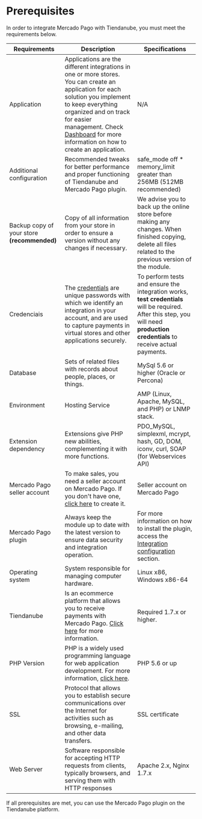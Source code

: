 # Prerequisites

In order to integrate Mercado Pago with Tiendanube, you must meet the requirements below.
 
| Requirements | Description | Specifications |
|---|---|---|
| Application | Applications are the different integrations in one or more stores. You can create an application for each solution you implement to keep everything organized and on track for easier management. Check [Dashboard](/developers/en/docs/nuvemshop/additional-content/dashboard/introduction) for more information on how to create an application. | N/A |
| Additional configuration | Recommended tweaks for better performance and proper functioning of Tiendanube and Mercado Pago plugin. | safe_mode off * memory_limit greater than 256MB (512MB recommended) |
| Backup copy of your store **(recommended)** | Copy of all information from your store in order to ensure a version without any changes if necessary. | We advise you to back up the online store before making any changes. When finished copying, delete all files related to the previous version of the module. |
| Credenciais | The [credentials](/developers/en/docs/nuvemshop/additional-content/credentials) are unique passwords with which we identify an integration in your account, and are used to capture payments in virtual stores and other applications securely. | To perform tests and ensure the integration works, **test credentials** will be required. After this step, you will need **production credentials** to receive actual payments. |
| Database | Sets of related files with records about people, places, or things. | MySql 5.6 or higher (Oracle or Percona) |
| Environment | Hosting Service | AMP (Linux, Apache, MySQL, and PHP) or LNMP stack. |
| Extension dependency | Extensions give PHP new abilities, complementing it with more functions. | PDO_MySQL, simplexml, mcrypt, hash, GD, DOM, iconv, curl, SOAP (for Webservices API) |
| Mercado Pago seller account | To make sales, you need a seller account on Mercado Pago. If you don't have one, [click here](https://www.mercadopago[FAKER][URL][DOMAIN]/hub/registration/landing) to create it.| Seller account on Mercado Pago |
| Mercado Pago plugin | Always keep the module up to date with the latest version to ensure data security and integration operation. | For more information on how to install the plugin, access the [Integration configuration](/developers/en/docs/nuvemshop-V0/integration) section. |
| Operating system | System responsible for managing computer hardware. | Linux x86, Windows x86-64 |
| Tiendanube | Is an ecommerce platform that allows you to receive payments with Mercado Pago. [Click here](https://www.nuvemshop.com) for more information. | Required 1.7.x or higher. |
| PHP Version | PHP is a widely used programming language for web application development. For more information, [click here](https://www.php.net/). | PHP 5.6 or up |
| SSL | Protocol that allows you to establish secure communications over the Internet for activities such as browsing, e-mailing, and other data transfers. | SSL certificate |
| Web Server | Software responsible for accepting HTTP requests from clients, typically browsers, and serving them with HTTP responses | Apache 2.x, Nginx 1.7.x |

If all prerequisites are met, you can use the Mercado Pago plugin on the Tiendanube platform.